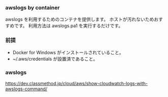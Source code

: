 ### awslogs by container
awslogs を利用するためのコンテナを提供します。
ホストが汚れないためおすすめです。
利用方法は awslogs.pa1 を実行するだけです。

### 前提
* Docker for Windows がインストールされていること。
* ~/.aws/credentials が設置済であること。

### awslogs
https://dev.classmethod.jp/cloud/aws/show-cloudwatch-logs-with-awslogs-command/

